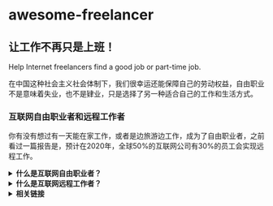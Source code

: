 # awesome-freelancer

## 让工作不再只是上班！

Help Internet freelancers find a good job or part-time job.

在中国这种社会主义社会体制下，我们很幸运还能保障自己的劳动权益，自由职业不是意味着失业，也不是肄业，只是选择了另一种适合自己的工作和生活方式。

### 互联网自由职业者和远程工作者

你有没有想过有一天能在家工作，或者是边旅游边工作，成为了自由职业者，之前看过一篇报告是，预计在2020年，全球50%的互联网公司有30%的员工会实现远程工作。

<details>
  <summary><b>什么是互联网自由职业者？</b></summary>
  互联网自由职业者

**[⬆ Back to top](#table-of-contents)**

</details>

<details>
  <summary><b>什么是互联网远程工作者？</b></summary>
 Dave：“我的公司在巴塞罗那，然而我现在住在洛杉矶的家里，项目总监每天通过Email的方式来分发每天的工作内容，然后远程提交自己的代码到”，
远程工作者知识互联网自由职业者的一种，也是最常见的Freelancer。

**[⬆ Back to top](#table-of-contents)**

</details>


<details>
  
  <summary><b>相关链接</b></summary>
 
- [remote-working](https://github.com/greatghoul/remote-working)

**[⬆ Back to top](#table-of-contents)**

</details>
